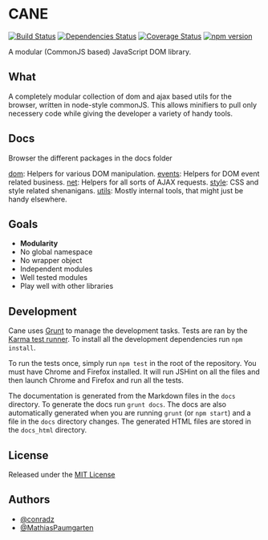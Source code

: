 CANE
====

[![Build Status](https://travis-ci.org/MathiasPaumgarten/cane.svg?branch=master)](https://travis-ci.org/MathiasPaumgarten/cane)
[![Dependencies Status](https://david-dm.org/MathiasPaumgarten/cane.svg)](https://david-dm.org/MathiasPaumgarten/cane)
[![Coverage Status](https://coveralls.io/repos/MathiasPaumgarten/cane/badge.svg?branch=master&service=github)](https://coveralls.io/github/MathiasPaumgarten/cane?branch=master)
[![npm version](https://badge.fury.io/js/cane.svg)](https://badge.fury.io/js/cane)

A modular (CommonJS based) JavaScript DOM library.


What
----

A completely modular collection of dom and ajax based utils for the browser,
written in node-style commonJS. This allows minifiers to pull only necessery
code while giving the developer a variety of handy tools.


Docs
----

Browser the different packages in the docs folder

[dom](https://github.com/MathiasPaumgarten/cane/blob/master/docs/dom.md): Helpers for various DOM manipulation.
[events](https://github.com/MathiasPaumgarten/cane/blob/master/docs/events.md): Helpers for DOM event related business.
[net](https://github.com/MathiasPaumgarten/cane/blob/master/docs/net.md): Helpers for all sorts of AJAX requests.
[style](https://github.com/MathiasPaumgarten/cane/blob/master/docs/style.md): CSS and style related shenanigans.
[utils](https://github.com/MathiasPaumgarten/cane/blob/master/docs/utils.md): Mostly internal tools, that might just be handy elsewhere.


Goals
-----

* __Modularity__
* No global namespace
* No wrapper object
* Independent modules
* Well tested modules
* Play well with other libraries


Development
-----------

Cane uses [Grunt](http://gruntjs.com/) to manage the development tasks. Tests
are ran by the [Karma test runner](http://karma-runner.github.io/). To install
all the development dependencies run `npm install`.

To run the tests once, simply run `npm test` in the root of the repository. You
must have Chrome and Firefox installed. It will run JSHint on all the files and
then launch Chrome and Firefox and run all the tests.

The documentation is generated from the Markdown files in the `docs` directory.
To generate the docs run `grunt docs`. The docs are also automatically generated
when you are running `grunt` (or `npm start`) and a file in the `docs` directory
changes. The generated HTML files are stored in the `docs_html` directory.


License
-------

Released under the [MIT License](http://opensource.org/licenses/MIT)


Authors
-------

* [@conradz](https://github.com/conradz)
* [@MathiasPaumgarten](https://github.com/MathiasPaumgarten)
